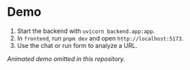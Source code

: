 # Demo

1. Start the backend with `uvicorn backend.app:app`.
2. In `frontend`, run `pnpm dev` and open `http://localhost:5173`.
3. Use the chat or run form to analyze a URL.

_Animated demo omitted in this repository._
